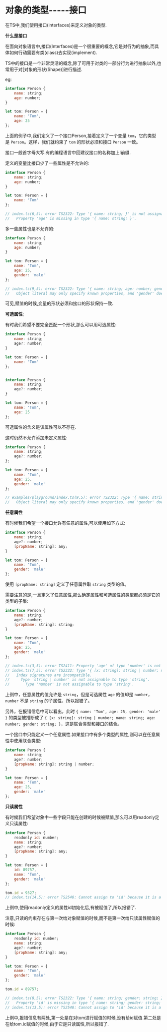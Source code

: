 # 对象的类型-----接口

在TS中,我们使用接口(interfaces)来定义对象的类型.

**什么是接口**

在面向对象语言中,接口(Interfaces)是一个很重要的概念,它是对行为的抽象,而具体如何行动需要有类(class)去实现(implement).

TS中的接口是一个非常灵活的概念,除了可用于对类的一部分行为进行抽象以外,也常用于对[对象的形状(Shape)]进行描述.

eg:

```js
interface Person {
    name: string;
    age: number;
}

let tom: Person = {
    name: 'Tom',
    age: 25
};
```

上面的例子中,我们定义了一个接口Person,接着定义了一个变量 `tom`，它的类型是 `Person`。这样，我们就约束了 `tom` 的形状必须和接口 `Person` 一致。 

接口一般首字母大写.有的编程语言中回建议接口的名称加上I前缀.

定义的变量比接口少了一些属性是不允许的:

```js
interface Person {
    name: string;
    age: number;
}

let tom: Person = {
    name: 'Tom'
};

// index.ts(6,5): error TS2322: Type '{ name: string; }' is not assignable to type 'Person'.
//   Property 'age' is missing in type '{ name: string; }'.
```

多一些属性也是不允许的:

```js
interface Person {
    name: string;
    age: number;
}

let tom: Person = {
    name: 'Tom',
    age: 25,
    gender: 'male'
};

// index.ts(9,5): error TS2322: Type '{ name: string; age: number; gender: string; }' is not assignable to type 'Person'.
//   Object literal may only specify known properties, and 'gender' does not exist in type 'Person'.
```

可见,赋值的时候,变量的形状必须和接口的形状保持一致.

**可选属性**;

有时我们希望不要完全匹配一个形状,那么可以用可选属性:

```js
interface Person {
    name: string;
    age?: number;
}

let tom: Person = {
    name: 'Tom'
};


interface Person {
    name: string;
    age?: number;
}

let tom: Person = {
    name: 'Tom',
    age: 25
};
```

可选属性的含义是该属性可以不存在.

这时仍然不允许添加未定义属性:

```js
interface Person {
    name: string;
    age?: number;
};

let tom: Person = {
    name: 'Tom',
    age: 25,
    gender: 'male'
};

// examples/playground/index.ts(9,5): error TS2322: Type '{ name: string; age: number; gender: string; }' is not assignable to type 'Person'.
//   Object literal may only specify known properties, and 'gender' does not exist in type 'Person'.
```

**任意属性**

有时候我们希望一个接口允许有任意的属性,可以使用如下方式:

```js
interface Person {
    name: string;
    age?: number;
    [propName: string]: any;
}

let tom: Person = {
    name: 'Tom',
    gender: 'male'
};
```

使用 `[propName: string]` 定义了任意属性取 `string` 类型的值。 

需要注意的是,一旦定义了任意属性,那么确定属性和可选属性的类型都必须是它的类型的子集:

```js
interface Person {
    name: string;
    age?: number;
    [propName: string]: string;
}

let tom: Person = {
    name: 'Tom',
    age: 25,
    gender: 'male'
};

// index.ts(3,5): error TS2411: Property 'age' of type 'number' is not assignable to string index type 'string'.
// index.ts(7,5): error TS2322: Type '{ [x: string]: string | number; name: string; age: number; gender: string; }' is not assignable to type 'Person'.
//   Index signatures are incompatible.
//     Type 'string | number' is not assignable to type 'string'.
//       Type 'number' is not assignable to type 'string'.
```

上例中，任意属性的值允许是 `string`，但是可选属性 `age` 的值却是 `number`，`number` 不是 `string` 的子属性，所以报错了。

另外，在报错信息中可以看出，此时 `{ name: 'Tom', age: 25, gender: 'male' }` 的类型被推断成了 `{ [x: string]: string | number; name: string; age: number; gender: string; }`，这是联合类型和接口的结合。

一个接口中只能定义一个任意属性.如果接口中有多个类型的属性,则可以在任意属性中使用联合类型:

```js
interface Person {
    name: string;
    age?: number;
    [propName: string]: string | number;
}

let tom: Person = {
    name: 'Tom',
    age: 25,
    gender: 'male'
};
```

**只读属性**

有时候我们希望对象中一些字段只能在创建的时候被赋值,那么可以用readonly定义只读属性:

```js
interface Person {
    readonly id: number;
    name: string;
    age?: number;
    [propName: string]: any;
}

let tom: Person = {
    id: 89757,
    name: 'Tom',
    gender: 'male'
};

tom.id = 9527;
// index.ts(14,5): error TS2540: Cannot assign to 'id' because it is a constant or a read-only property.
```

上例中,使用readonly定义的属性id初始化后,有被赋值了,所以报错了.

注意,只读的约束存在与第一次给对象赋值的时候,而不是第一次给只读属性赋值的时候:

```js
interface Person {
    readonly id: number;
    name: string;
    age?: number;
    [propName: string]: any;
}

let tom: Person = {
    name: 'Tom',
    gender: 'male'
};

tom.id = 89757;

// index.ts(8,5): error TS2322: Type '{ name: string; gender: string; }' is not assignable to type 'Person'.
//   Property 'id' is missing in type '{ name: string; gender: string; }'.
// index.ts(13,5): error TS2540: Cannot assign to 'id' because it is a constant or a read-only property.
```

上例中,报错信息有两处,第一处是在对tom进行赋值的时候,没有给id赋值.第二处是在给tom.id赋值的时候,由于它是只读属性,所以报错了.